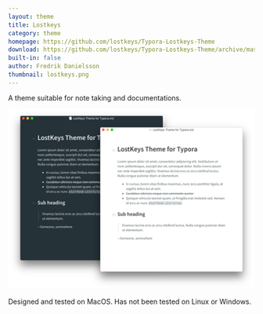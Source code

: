 ```yaml
---
layout: theme
title: Lostkeys 
category: theme
homepage: https://github.com/lostkeys/Typora-Lostkeys-Theme
download: https://github.com/lostkeys/Typora-Lostkeys-Theme/archive/master.zip
built-in: false
author: Fredrik Danielsson
thumbnail: lostkeys.png
---
```


A theme suitable for note taking and documentations.

![Preview of Lostkeys theme](/media/theme/lostkeys/preview.png)

Designed and tested on MacOS. Has not been tested on Linux or Windows.